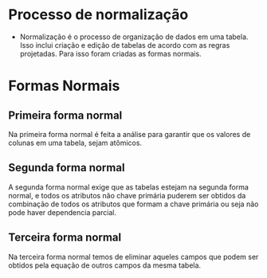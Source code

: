 # Processo de normalização
- Normalização é o processo de organização de dados em uma tabela. Isso inclui criação e edição de tabelas de acordo com as regras projetadas. Para isso foram criadas as formas normais.
# Formas Normais
## Primeira forma normal
Na primeira forma normal é feita a análise para garantir que os valores de colunas em uma tabela, sejam atômicos.

## Segunda forma normal
A segunda forma normal exige que as tabelas estejam na segunda forma normal, e todos os atributos não chave primária puderem ser obtidos da combinação de todos os atributos que formam a chave primária ou seja não pode haver dependencia parcial.

## Terceira forma normal
Na terceira forma normal temos de eliminar aqueles campos que podem ser obtidos pela equação de outros campos da mesma tabela.